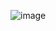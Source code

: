 ![image](https://user-images.githubusercontent.com/106908/60538674-fe85da00-9d45-11e9-9e3d-8b8ce381bce0.png)
